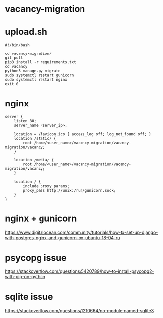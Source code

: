 # vacancy-migration

# upload.sh
    #!/bin/bash

    cd vacancy-migration/
    git pull
    pip3 install -r requirements.txt
    cd vacancy
    python3 manage.py migrate
    sudo systemctl restart gunicorn
    sudo systemctl restart nginx
    exit 0

# nginx
    server {
        listen 80;
        server_name <server_ip>;

        location = /favicon.ico { access_log off; log_not_found off; }
        location /static/ {
            root /home/<user_name>/vacancy-migration/vacancy-migration/vacancy;
        }

        location /media/ {
            root /home/<user_name>/vacancy-migration/vacancy-migration/vacancy;
        }

        location / {
            include proxy_params;
            proxy_pass http://unix:/run/gunicorn.sock;
        }
    }

# nginx + gunicorn
https://www.digitalocean.com/community/tutorials/how-to-set-up-django-with-postgres-nginx-and-gunicorn-on-ubuntu-18-04-ru

# psycopg issue
https://stackoverflow.com/questions/5420789/how-to-install-psycopg2-with-pip-on-python

# sqlite issue
https://stackoverflow.com/questions/1210664/no-module-named-sqlite3
